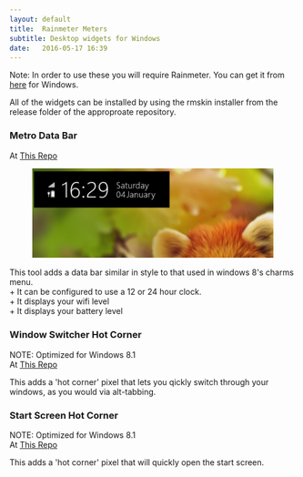 ```yaml
---
layout: default
title:  Rainmeter Meters
subtitle: Desktop widgets for Windows
date:   2016-05-17 16:39
---
```


Note: In order to use these you will require Rainmeter. You can get it from <a href="https://www.rainmeter.net/">here</a> for Windows.

All of the widgets can be installed by using the rmskin installer from the release folder of the approproate repository.

<section>
<h3>Metro Data Bar</h3>
At <a href="https://github.com/LonMcGregor/MetroDataBar">This Repo</a>
<br />
<figure>
<img src="https://raw.githubusercontent.com/LonMcGregor/MetroDataBar/master/PUBLIC_RELEASE/Metro%20Data%20Bar.png" />
</figure>
<p />
This tool adds a data bar similar in style to that used in windows 8's charms menu.
<br />
+ It can be configured to use a 12 or 24 hour clock.
<br />
+ It displays your wifi level
<br />
+ It displays your battery level

<section>
<h3>Window Switcher Hot Corner</h3>
NOTE: Optimized for Windows 8.1
<br />
At <a href="https://github.com/LonMcGregor/RainmeterWindowSwitcher">This Repo</a>
<p />
This adds a 'hot corner' pixel that lets you qickly switch through your windows, as you would via alt-tabbing.

<section>
<h3>Start Screen Hot Corner</h3>
NOTE: Optimized for Windows 8.1
<br />
At <a href="https://github.com/LonMcGregor/RainmeterStartButton">This Repo</a>
<p />
This adds a 'hot corner' pixel that will quickly open the start screen.
